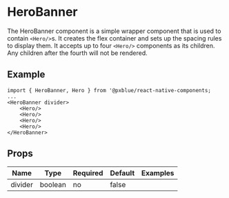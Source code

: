 # HeroBanner

The HeroBanner component is a simple wrapper component that is used to contain `<Hero/>`s. It creates the flex container and sets up the spacing rules to display them. It accepts up to four `<Hero/>` components as its children. Any children after the fourth will not be rendered.

## Example
```
import { HeroBanner, Hero } from '@pxblue/react-native-components;
...
<HeroBanner divider>
    <Hero/>
    <Hero/>
    <Hero/>
    <Hero/>
</HeroBanner>
```

## Props
| Name      | Type                 | Required | Default | Examples        |
|-----------|----------------------|----------|---------|-----------------|
| divider   | boolean              | no       | false   |                 |
